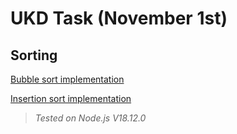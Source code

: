 # UKD Task (November 1st)

## Sorting

[Bubble sort implementation](bubble_sort.js)

[Insertion sort implementation](insertion_sort.js)

> *Tested on Node.js V18.12.0*